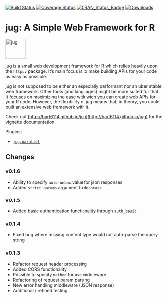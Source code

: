 [![Build Status](https://travis-ci.org/Bart6114/jug.svg)](https://travis-ci.org/Bart6114/jug)
[![Coverage Status](https://coveralls.io/repos/Bart6114/jug/badge.svg?branch=master&service=github)](https://coveralls.io/github/Bart6114/jug?branch=master)
[![CRAN\_Status\_Badge](http://www.r-pkg.org/badges/version/jug)](http://cran.r-project.org/web/packages/jug)
[![Downloads](http://cranlogs.r-pkg.org/badges/jug)](http://cran.rstudio.com/package=jug)

# jug: A Simple Web Framework for R

<img src="https://github.com/Bart6114/jug/blob/master/var/beer_jug.png?raw=true" width="64" alt="jug">

jug is a small web development framework for R which relies heavily upon the ```httpuv``` package. It’s main focus is to make building APIs for your code as easy as possible.

jug is not supposed to be either an especially performant nor an uber stable web framework. Other tools (and languages) might be more suited for that. It focuses on maximizing the ease with wich you can create web APIs for your R code. However, the flexibility of jug means that, in theory, you could built an extensive web framework with it.

Check out [http://bart6114.github.io/jug](http://bart6114.github.io/jug) for the vignette documentation.

Plugins:

- [`jug.parallel`](https://github.com/Bart6114/jug.parallel)

## Changes

### v0.1.6

- Ability to specify `auto-unbox` value for json responses
- Added `strict_params` argument to `decorate`

### v0.1.5

- Added basic authentication functionality through `auth_basic`

### v0.1.4

- Fixed bug where missing content type would not auto-parse the query string


### v0.1.3

- Refactor request header processing
- Added CORS functionality
- Possible to specify `method` for `use` middleware
- Refactoring of request param parsing
- New error handling middleware (JSON response)
- Additional / refined testing
